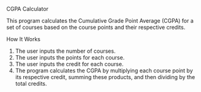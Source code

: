 CGPA Calculator

This program calculates the Cumulative Grade Point Average (CGPA) for a set of courses based on the course points and their respective credits.

How It Works

 1. The user inputs the number of courses.
 2. The user inputs the points for each course.
 3. The user inputs the credit for each course.
 4. The program calculates the CGPA by multiplying each course point by its respective credit, summing these products, and then dividing by the total credits.
